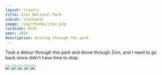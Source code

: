 ```yaml
--- 
layout: travels
title: Zion National Park
subcat: southwest
image: /img/thumbs/zion.png
location: Utah
year: 2010
description: Driving through the park 
---
```


Took a detour through this park and drove through Zion, and I need to go back since didn't have time to stop. 

 <img src="https://lh4.googleusercontent.com/-fRqu3_EmKRc/T2KuJfmIdMI/AAAAAAAACi4/BGEzuwcVza8/w600-h450-no/DSCF3793.png">

 <img src="https://lh3.googleusercontent.com/-5bMkSsRSCpE/T2KuJR5jKpI/AAAAAAAACi0/u-e7iw3ybYw/w600-h450-no/DSCF3794.png">

 <img src="https://lh5.googleusercontent.com/-TkalRSTFnSs/T2KuJQuh8NI/AAAAAAAACi8/PvVOkrhpLro/w600-h450-no/DSCF3795.png">

 <img src="https://lh3.googleusercontent.com/-Rk21K7p14ag/T2KuKIBE74I/AAAAAAAACjM/UKhPW0qk-D4/w600-h450-no/DSCF3798.png">

 <img src="https://lh5.googleusercontent.com/-uFFxyNbv9dU/T2KuKeDBqAI/AAAAAAAACjU/T9MnTL6vrcY/w600-h450-no/DSCF3800.png">


